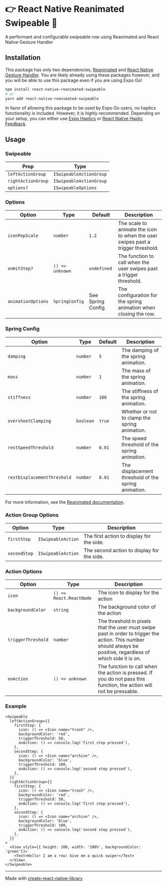 # 👉 React Native Reanimated Swipeable 💨

A performant and configurable swipeable row using Reanimated and React Native Gesture Handler

## Installation

This package has only two dependencies, [Reanimated](https://github.com/software-mansion/react-native-reanimated) and [React Native Gesture Handler](https://github.com/software-mansion/react-native-gesture-handler).
You are likely already using these packages however, and you will be able to use this package even if you are using Expo Go!

```sh
npm install react-native-reanimated-swipeable
# or
yarn add react-native-reanimated-swipeable
```

In favor of allowing this package to be used by Expo Go users, no haptics functionality is included. However, it is
*highly* recommended. Depending on your setup, you can either use [Expo Haptics](https://docs.expo.dev/versions/latest/sdk/haptics/) or [React Native Haptic Feedback](https://github.com/mkuczera/react-native-haptic-feedback).

## Usage

### Swipeable

| Prop               | Type                    |
|--------------------|-------------------------|
| `leftActionGroup`  | `ISwipeableActionGroup` |
| `rightActionGroup` | `ISwipeableActionGroup` |
| `options?`         | `ISwipeableOptions`     |


### Options

| Option             | Type             | Default           | Description                                                                     |
|--------------------|------------------|-------------------|---------------------------------------------------------------------------------|
| `iconPopScale`     | `number`         | `1.2`             | The scale to animate the icon to when the user swipes past a trigger threshold. |
| `onHitStep?`       | `() => unknown`  | `undefined`       | The function to call when the user swipes past a trigger threshold.             |
| `animationOptions` | `SpringConfig`   | See Spring Config | The configuration for the spring animation when closing the row.                |


### Spring Config
| Option                       | Type       | Default | Description                                          |
|------------------------------|------------|---------|------------------------------------------------------|
| `damping`                    | `number`   | `5`     | The damping of the spring animation.                 |
| `mass`                       | `number`   | `1`     | The mass of the spring animation.                    |
| `stiffness`                  | `number`   | `100`   | The stiffness of the spring animation.               |
| `overshootClamping`          | `boolean`  | `true`  | Whether or not to clamp the spring animation.        |
| `restSpeedThreshold`         | `number`   | `0.01`  | The speed threshold of the spring animation.         |
| `restDisplacementThreshold`  | `number`   | `0.01`  | The displacement threshold of the spring animation.  |

For more information, see the [Reanimated documentation](https://docs.swmansion.com/react-native-reanimated/docs/1.x/animations/spring/).


### Action Group Options
| Option       | Type               | Description                                |
|--------------|--------------------|--------------------------------------------|
| `firstStep`  | `ISwipeableAction` | The first action to display for the side.  |
| `secondStep` | `ISwipeableAction` | The second action to display for the side. |

### Action Options

| Option             | Type                    | Description                                                                                                                                                     |
|--------------------|-------------------------|-----------------------------------------------------------------------------------------------------------------------------------------------------------------|
| `icon`             | `() => React.ReactNode` | The icon to display for the action                                                                                                                              |
| `backgroundColor`  | `string`                | The background color of the action                                                                                                                              |
| `triggerThreshold` | `number`                | The threshold in pixels that the user must swipe past in order to trigger the action. This number should always be positive, regardless of which side it is on. |
| `onAction`         | `() => unknown`         | The function to call when the action is pressed. If you do not pass this function, the action will not be pressable.                                            |

### Example
```tsx
<Swipeable
  leftActionGroup={{
    firstStep: {
      icon: () => <Icon name="trash" />,
      backgroundColor: 'red',
      triggerThreshold: 50,
      onAction: () => console.log('first step pressed'),
    },
    secondStep: {
      icon: () => <Icon name="archive" />,
      backgroundColor: 'blue',
      triggerThreshold: 100,
      onAction: () => console.log('second step pressed'),
    },
  }}
  rightActionGroup={{
    firstStep: {
      icon: () => <Icon name="trash" />,
      backgroundColor: 'red',
      triggerThreshold: 50,
      onAction: () => console.log('first step pressed'),
    },
    secondStep: {
      icon: () => <Icon name="archive" />,
      backgroundColor: 'blue',
      triggerThreshold: 100,
      onAction: () => console.log('second step pressed'),
    },
  }}
>
  <View style={{ height: 100, width: '100%', backgroundColor: 'green'}}>
    <Text>Hello! I am a row! Give me a quick swipe!</Text>
  </View>
</Swipeable>
```

---

Made with [create-react-native-library](https://github.com/callstack/react-native-builder-bob)
